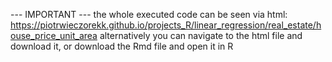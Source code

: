 --- IMPORTANT --- the whole executed code can be seen via html: https://piotrwieczorekk.github.io/projects_R/linear_regression/real_estate/house_price_unit_area alternatively you can navigate to the html file and download it, or download the Rmd file and open it in R
